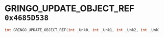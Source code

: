 # GRINGO_UPDATE_OBJECT_REF `0x4685D538`

```cpp
int GRINGO_UPDATE_OBJECT_REF(int _Unk0, int _Unk1, int _Unk2, int _Unk3);
```